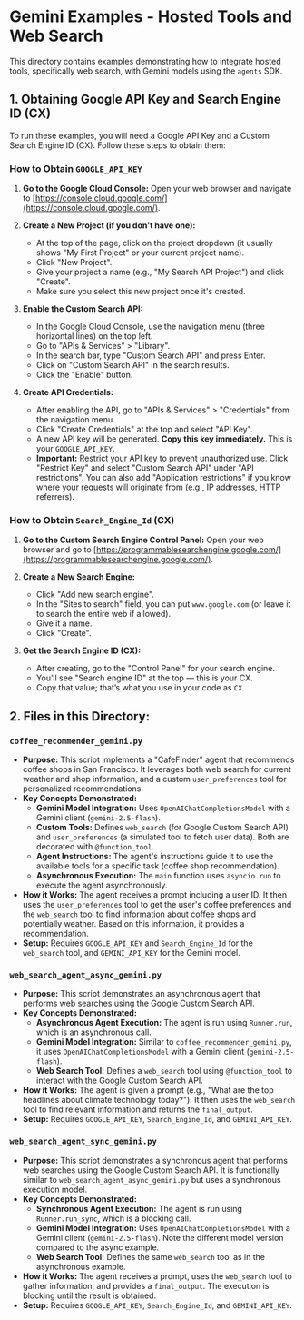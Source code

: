 # Gemini Examples - Hosted Tools and Web Search

This directory contains examples demonstrating how to integrate hosted tools, specifically web search, with Gemini models using the `agents` SDK.

## 1. Obtaining Google API Key and Search Engine ID (CX)

To run these examples, you will need a Google API Key and a Custom Search Engine ID (CX). Follow these steps to obtain them:

### How to Obtain `GOOGLE_API_KEY`

1.  **Go to the Google Cloud Console:**
    Open your web browser and navigate to [https://console.cloud.google.com/](https://console.cloud.google.com/).

2.  **Create a New Project (if you don't have one):**
    *   At the top of the page, click on the project dropdown (it usually shows "My First Project" or your current project name).
    *   Click "New Project".
    *   Give your project a name (e.g., "My Search API Project") and click "Create".
    *   Make sure you select this new project once it's created.

3.  **Enable the Custom Search API:**
    *   In the Google Cloud Console, use the navigation menu (three horizontal lines) on the top left.
    *   Go to "APIs & Services" > "Library".
    *   In the search bar, type "Custom Search API" and press Enter.
    *   Click on "Custom Search API" in the search results.
    *   Click the "Enable" button.

4.  **Create API Credentials:**
    *   After enabling the API, go to "APIs & Services" > "Credentials" from the navigation menu.
    *   Click "Create Credentials" at the top and select "API Key".
    *   A new API key will be generated. **Copy this key immediately.** This is your `GOOGLE_API_KEY`.
    *   **Important:** Restrict your API key to prevent unauthorized use. Click "Restrict Key" and select "Custom Search API" under "API restrictions". You can also add "Application restrictions" if you know where your requests will originate from (e.g., IP addresses, HTTP referrers).

### How to Obtain `Search_Engine_Id` (CX)

1.  **Go to the Custom Search Engine Control Panel:**
    Open your web browser and go to [https://programmablesearchengine.google.com/](https://programmablesearchengine.google.com/).

2.  **Create a New Search Engine:**
    *   Click "Add new search engine".
    *   In the "Sites to search" field, you can put `www.google.com` (or leave it to search the entire web if allowed).
    *   Give it a name.
    *   Click "Create".

3.  **Get the Search Engine ID (CX):**
    *   After creating, go to the "Control Panel" for your search engine.
    *   You’ll see "Search engine ID" at the top — this is your CX.
    *   Copy that value; that’s what you use in your code as `CX`.

## 2. Files in this Directory:

### `coffee_recommender_gemini.py`

*   **Purpose:** This script implements a "CafeFinder" agent that recommends coffee shops in San Francisco. It leverages both web search for current weather and shop information, and a custom `user_preferences` tool for personalized recommendations.
*   **Key Concepts Demonstrated:**
    *   **Gemini Model Integration:** Uses `OpenAIChatCompletionsModel` with a Gemini client (`gemini-2.5-flash`).
    *   **Custom Tools:** Defines `web_search` (for Google Custom Search API) and `user_preferences` (a simulated tool to fetch user data). Both are decorated with `@function_tool`.
    *   **Agent Instructions:** The agent's instructions guide it to use the available tools for a specific task (coffee shop recommendation).
    *   **Asynchronous Execution:** The `main` function uses `asyncio.run` to execute the agent asynchronously.
*   **How it Works:** The agent receives a prompt including a user ID. It then uses the `user_preferences` tool to get the user's coffee preferences and the `web_search` tool to find information about coffee shops and potentially weather. Based on this information, it provides a recommendation.
*   **Setup:** Requires `GOOGLE_API_KEY` and `Search_Engine_Id` for the `web_search` tool, and `GEMINI_API_KEY` for the Gemini model.

### `web_search_agent_async_gemini.py`

*   **Purpose:** This script demonstrates an asynchronous agent that performs web searches using the Google Custom Search API.
*   **Key Concepts Demonstrated:**
    *   **Asynchronous Agent Execution:** The agent is run using `Runner.run`, which is an asynchronous call.
    *   **Gemini Model Integration:** Similar to `coffee_recommender_gemini.py`, it uses `OpenAIChatCompletionsModel` with a Gemini client (`gemini-2.5-flash`).
    *   **Web Search Tool:** Defines a `web_search` tool using `@function_tool` to interact with the Google Custom Search API.
*   **How it Works:** The agent is given a prompt (e.g., "What are the top headlines about climate technology today?"). It then uses the `web_search` tool to find relevant information and returns the `final_output`.
*   **Setup:** Requires `GOOGLE_API_KEY`, `Search_Engine_Id`, and `GEMINI_API_KEY`.

### `web_search_agent_sync_gemini.py`

*   **Purpose:** This script demonstrates a synchronous agent that performs web searches using the Google Custom Search API. It is functionally similar to `web_search_agent_async_gemini.py` but uses a synchronous execution model.
*   **Key Concepts Demonstrated:**
    *   **Synchronous Agent Execution:** The agent is run using `Runner.run_sync`, which is a blocking call.
    *   **Gemini Model Integration:** Uses `OpenAIChatCompletionsModel` with a Gemini client (`gemini-2.5-flash`). Note the different model version compared to the async example.
    *   **Web Search Tool:** Defines the same `web_search` tool as in the asynchronous example.
*   **How it Works:** The agent receives a prompt, uses the `web_search` tool to gather information, and provides a `final_output`. The execution is blocking until the result is obtained.
*   **Setup:** Requires `GOOGLE_API_KEY`, `Search_Engine_Id`, and `GEMINI_API_KEY`.
